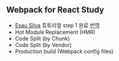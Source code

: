 ## Webpack for React Study

- [Esau Silva](https://medium.freecodecamp.org/learn-webpack-for-react-a36d4cac5060) 튜토리얼 step 1 완료 [번역](https://sujinlee.me/webpack-react-tutorial/)
- Hot Module Replacement (HMR)
- Code Split (by Chunk)
- Code Split (by Vendor)
- Production build (Webpack config files)